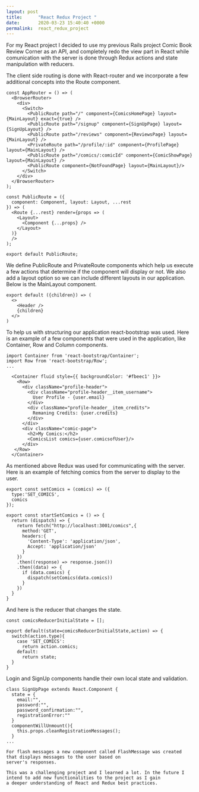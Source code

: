 ```yaml
---
layout: post
title:      "React Redux Project "
date:       2020-03-23 15:40:40 +0000
permalink:  react_redux_project
---
```



For my React project I decided to use my previous Rails project Comic Book Review Corner as an API, 
and completely redo the view part in React while comunication with the server is done through Redux 
actions and state manipulation with reducers.

The client side routing is done with React-router and we incorporate a few additional concepts into the Route component.

```
const AppRouter = () => (
  <BrowserRouter>
    <div>
      <Switch>
        <PublicRoute path="/" component={ComicsHomePage} layout={MainLayout} exact={true} />
        <PublicRoute path="/signup" component={SignUpPage} layout={SignUpLayout} />
        <PublicRoute path="/reviews" component={ReviewsPage} layout={MainLayout} />
        <PrivateRoute path="/profile/:id" component={ProfilePage} layout={MainLayout} />
        <PublicRoute path="/comics/:comicId" component={ComicShowPage} layout={MainLayout} />
        <PublicRoute component={NotFoundPage} layout={MainLayout}/>
      </Switch>
    </div>
  </BrowserRouter>
);

const PublicRoute = ({
  component: Component, layout: Layout, ...rest
}) => (
  <Route {...rest} render={props => (
    <Layout>
      <Component {...props} />
    </Layout>
  )}
  />
);

export default PublicRoute;
```

We define PublicRoute and PrivateRoute components which help us execute a few actions that determine if the component will display or not. We also add a layout option so we can include different layouts in our application. 
Below is the MainLayout component.

```
export default ({children}) => (
  <>
    <Header />
    {children}
  </>
)
```

To help us with structuring our application react-bootstrap was used. Here is an example of a few components that were used in the application, like Container, Row and Column components.

```
import Container from 'react-bootstrap/Container';
import Row from 'react-bootstrap/Row';
...

  <Container fluid style={{ backgroundColor: '#fbeec1' }}>
	<Row>
	  <div className="profile-header">
		<div className="profile-header__item_username">
		  User Profile - {user.email}
		</div>
		<div className="profile-header__item_credits">
		  Remaning Credits: {user.credits}
		</div>
	  </div>
	  <div className="comic-page">
		<h2>My Comics:</h2>
		<ComicsList comics={user.comicsofUser}/>
	  </div>
   </Row>
  </Container>
```

As mentioned above Redux was used for communicating with the server. 
Here is an example of fetching comics from the server to display to the user.

```
export const setComics = (comics) => ({
  type:'SET_COMICS',
  comics
});

export const startSetComics = () => {
  return (dispatch) => {
    return fetch("http://localhost:3001/comics",{
      method:'GET',
      headers:{
        'Content-Type': 'application/json',
        Accept: 'application/json'
      }
    })
    .then((response) => response.json())
    .then((data) => {
      if (data.comics) {
        dispatch(setComics(data.comics))
      }
    })
  }
}
```

And here is the reducer that changes the state.

```
const comicsReducerInitialState = [];

export default(state=comicsReducerInitialState,action) => {
  switch(action.type){
    case 'SET_COMICS':
      return action.comics;
    default:
      return state;
  }
}
```

Login and SignUp components handle their own local state and validation.

```
class SignUpPage extends React.Component {
  state = {
    email:"",
    password:"",
    password_confirmation:"",
    registrationError:""
  }
  componentWillUnmount(){
    this.props.cleanRegistrationMessages();
  }
...

For flash messages a new component called FlashMessage was created that displays messages to the user based on 
server's responses.

This was a challenging project and I learned a lot. In the future I intend to add new functionalities to the project as I gain 
a deeper understanding of React and Redux best practices.
```

